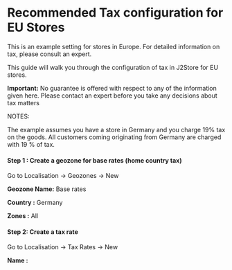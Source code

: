 # Recommended Tax configuration for EU Stores

This is an example setting for stores in Europe. For detailed information on tax, please consult an expert.

This guide will walk you through the configuration of tax in J2Store for EU stores.

**Important:** No guarantee is offered with respect to any of the information given here. Please contact an expert before you take any decisions about tax matters

NOTES:

The example assumes you have a store in Germany and you charge 19% tax on the goods. All customers coming originating from Germany are charged with 19 % of tax.


#### Step 1 : Create a geozone for base rates (home country tax)

Go to Localisation -> Geozones -> New

**Geozone Name:** Base rates

**Country :** Germany

**Zones :** All

#### Step 2: Create a tax rate

Go to Localisation -> Tax Rates -> New

**Name :**  


